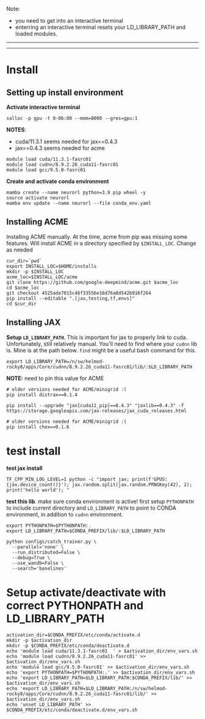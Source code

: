 
Note:

- you need to get into an interactive terminal
- enterring an interactive terminal resets your LD_LIBRARY_PATH and loaded modules.

---
---
# Install

## Setting up install environment
**Activate interactive terminal**
```
salloc -p gpu -t 0-06:00 --mem=8000 --gres=gpu:1
```

**NOTES**:

- cuda/11.3.1 seems needed for jax==0.4.3
- jax==0.4.3 seems needed for acme

```
module load cuda/11.3.1-fasrc01
module load cudnn/8.9.2.26_cuda11-fasrc01
module load gcc/9.5.0-fasrc01
```

**Create and activate conda environment**
```
mamba create --name neurorl python=3.9 pip wheel -y
source activate neurorl
mamba env update --name neurorl --file conda_env.yaml
```

## Installing  ACME
Installing ACME manually. At the time, acme from pip was missing some features.
Will install ACME in a directory specified by `$INSTALL_LOC`. Change as needed
```
cur_dir=`pwd`
export INSTALL_LOC=$HOME/installs
mkdir -p $INSTALL_LOC
acme_loc=$INSTALL_LOC/acme
git clone https://github.com/google-deepmind/acme.git $acme_loc
cd $acme_loc
git checkout 4525ade7015c46f33556e18d76a8d542b916f264
pip install --editable ".[jax,testing,tf,envs]" 
cd $cur_dir
```

## Installing JAX

**Setup `LD_LIBRARY_PATH`**. This is important for jax to properly link to cuda. Unfortunately, still relatively manual. You'll need to find where your `cudnn` lib is. Mine is at the path below. `find` might be a useful bash command for this.
```
export LD_LIBRARY_PATH=/n/sw/helmod-rocky8/apps/Core/cudnn/8.9.2.26_cuda11-fasrc01/lib/:$LD_LIBRARY_PATH
```

**NOTE:** need to pin this value for ACME

```
# older versions needed for ACME/minigrid :(
pip install distrax==0.1.4

pip install --upgrade "jax[cuda11_pip]==0.4.3" "jaxlib==0.4.3" -f https://storage.googleapis.com/jax-releases/jax_cuda_releases.html

# older versions needed for ACME/minigrid :(
pip install chex==0.1.6

```


# test install
**test jax install**
```
TF_CPP_MIN_LOG_LEVEL=1 python -c "import jax; print(f'GPUS: {jax.device_count()}'); jax.random.split(jax.random.PRNGKey(42), 2); print('hello world'); "
```

**test this lib**. make sure conda environment is active! first setup `PYTHONPATH` to include current directory and `LD_LIBRARY_PATH` to point to CONDA environment, in addition to `cudnn` environment.
```
export PYTHONPATH=$PYTHONPATH:.
export LD_LIBRARY_PATH=$CONDA_PREFIX/lib/:$LD_LIBRARY_PATH

python configs/catch_trainer.py \
  --parallel='none' \
  --run_distributed=False \
  --debug=True \
  --use_wandb=False \
  --search='baselines'
```


# Setup activate/deactivate with correct PYTHONPATH and LD_LIBRARY_PATH

```
activation_dir=$CONDA_PREFIX/etc/conda/activate.d
mkdir -p $activation_dir
mkdir -p $CONDA_PREFIX/etc/conda/deactivate.d
echo 'module load cuda/11.3.1-fasrc01  ' > $activation_dir/env_vars.sh
echo 'module load cudnn/8.9.2.26_cuda11-fasrc01' >> $activation_dir/env_vars.sh
echo 'module load gcc/9.5.0-fasrc01' >> $activation_dir/env_vars.sh
echo 'export PYTHONPATH=$PYTHONPATH:.' >> $activation_dir/env_vars.sh
echo 'export LD_LIBRARY_PATH=$LD_LIBRARY_PATH:$CONDA_PREFIX/lib/' >> $activation_dir/env_vars.sh
echo 'export LD_LIBRARY_PATH=$LD_LIBRARY_PATH:/n/sw/helmod-rocky8/apps/Core/cudnn/8.9.2.26_cuda11-fasrc01/lib/' >> $activation_dir/env_vars.sh
echo 'unset LD_LIBRARY_PATH' >> $CONDA_PREFIX/etc/conda/deactivate.d/env_vars.sh
```
